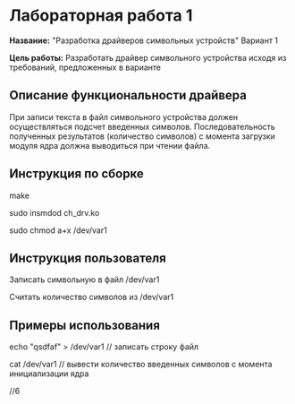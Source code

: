 # Лабораторная работа 1

**Название:** "Разработка драйверов символьных устройств" Вариант 1

**Цель работы:** Разработать драйвер символьного устройства исходя из требований, предложенных в варианте

## Описание функциональности драйвера

При записи текста в файл символьного устройства должен осуществляться подсчет введенных символов. Последовательность полученных результатов (количество символов) с момента загрузки модуля ядра должна выводиться при чтении файла.

## Инструкция по сборке

make

sudo insmdod ch_drv.ko

sudo chmod a+x /dev/var1

## Инструкция пользователя

Записать символьную в файл /dev/var1

Считать количество символов из /dev/var1


## Примеры использования

echo "qsdfaf" > /dev/var1 // записать строку файл

cat /dev/var1  // вывести количество введенных символов с момента инициализации ядра  

//6
